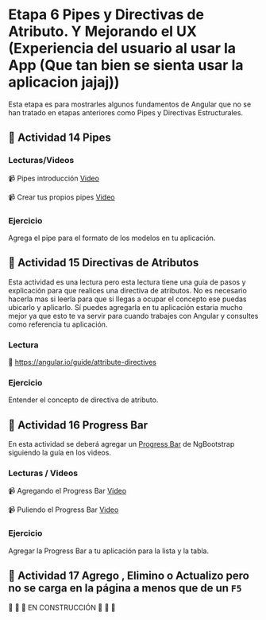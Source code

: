 # Etapa 6 Pipes y Directivas de Atributo. Y Mejorando el UX (Experiencia del usuario al usar la App (Que tan bien se sienta usar la aplicacion jajaj))

Esta etapa es para mostrarles algunos fundamentos de Angular que no se han tratado en etapas anteriores como Pipes y Directivas Estructurales.


## :mushroom: Actividad 14 Pipes

### Lecturas/Videos 

:video_camera: Pipes introducción [Video](https://www.youtube.com/watch?v=z7p_RVahbNY)

:video_camera: Crear tus propios pipes [Video](https://www.youtube.com/watch?v=zjBLY3TjrMk)

### Ejercicio

Agrega el pipe para el formato de los modelos en tu aplicación.


## :mushroom: Actividad 15 Directivas de Atributos

Esta actividad es una lectura pero esta lectura tiene una guia de pasos y explicación para que realices una directiva de atributos.
No es necesario hacerla mas si leerla para que si llegas  a ocupar el concepto ese puedas ubicarlo y aplicarlo. 
Sí puedes agregarla en tu aplicación estaria mucho mejor ya que esto te va servir  para cuando trabajes con Angular y consultes como referencia
tu aplicación.


### Lectura 

:link: https://angular.io/guide/attribute-directives

### Ejercicio

Entender el concepto de directiva de atributo.



## :mushroom: Actividad 16 Progress Bar 

En esta actividad se deberá agregar un [Progress Bar](https://ng-bootstrap.github.io/#/components/progressbar/examples) de NgBootstrap siguiendo la guía en los videos.

### Lecturas / Videos

:video_camera: Agregando el Progress Bar [Video](https://mega.nz/#!WzJnhK4a!e6bH9h9iYUbW101-7i-_RhGe9T1aokk0vZEktzQ9fz4)

:video_camera: Puliendo el Progress Bar [Video](https://mega.nz/#!ynZVRYRR!YQheEju54lA-x_KOFV9PkZ2_n0KZjxcIl_sPBJfU_9w)

### Ejercicio

Agregar la Progress Bar a tu aplicación para la lista y la tabla.

## :mushroom: Actividad 17 Agrego , Elimino o Actualizo pero no se carga en la página a menos que de un `F5` 


 :hammer: :hammer: :hammer: EN CONSTRUCCIÓN  :hammer:  :hammer:  :hammer:























